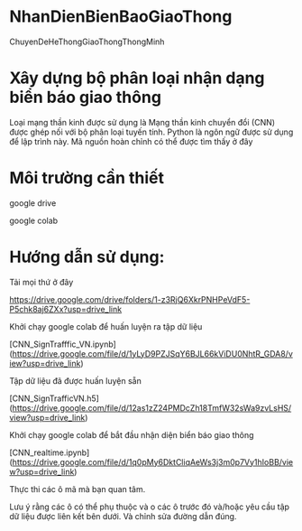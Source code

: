 # NhanDienBienBaoGiaoThong
ChuyenDeHeThongGiaoThongThongMinh

# Xây dựng bộ phân loại nhận dạng biển báo giao thông
Loại mạng thần kinh được sử dụng là Mạng thần kinh chuyển đổi (CNN) được ghép nối với bộ phân loại tuyến tính.
Python là ngôn ngữ được sử dụng để lập trình này.
Mã nguồn hoàn chỉnh có thể được tìm thấy ở đây

# Môi trường cần thiết
google drive

google colab


# Hướng dẫn sử dụng:

Tải mọi thứ ở đây

https://drive.google.com/drive/folders/1-z3RjQ6XkrPNHPeVdF5-P5chk8aj6ZXx?usp=drive_link

Khởi chạy google colab để huấn luyện ra tập dữ liệu 

[CNN_SignTrafffic_VN.ipynb] (https://drive.google.com/file/d/1yLyD9PZJSqY6BJL66kViDU0NhtR_GDA8/view?usp=drive_link)

Tập dữ liệu đã được huấn luyện sẵn

[CNN_SignTrafficVN.h5] (https://drive.google.com/file/d/12as1zZ24PMDcZh18TmfW32sWa9zvLsHS/view?usp=drive_link)

Khởi chạy google colab để bắt đầu nhận diện biển báo giao thông

[CNN_realtime.ipynb] (https://drive.google.com/file/d/1q0pMy6DktCliqAeWs3j3m0p7Vy1hIoBB/view?usp=drive_link)

Thực thi các ô mã mà bạn quan tâm. 

Lưu ý rằng các ô có thể phụ thuộc và o các ô trước đó và/hoặc yêu cầu tập dữ liệu được liên kết bên dưới. Và chỉnh sửa đường dẫn đúng.



